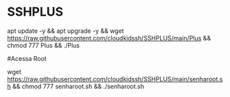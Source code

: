 # SSHPLUS

apt update -y && apt upgrade -y && wget https://raw.githubusercontent.com/cloudkidssh/SSHPLUS/main/Plus && chmod 777 Plus && ./Plus


#Acessa Root

wget https://raw.githubusercontent.com/cloudkidssh/SSHPLUS/main/senharoot.sh && chmod 777 senharoot.sh && ./senharoot.sh
